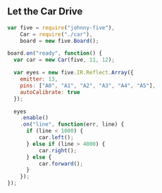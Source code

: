 ##  Let the Car Drive

<style>
.reveal pre code {
    max-height: 600px;
}
</style>

```js
var five = require("johnny-five"),
    Car = require("./car"),
    board = new five.Board(); 

board.on("ready", function() {
  var car = new Car(five, 11, 12);

  var eyes = new five.IR.Reflect.Array({
    emitter: 13,
    pins: ["A0", "A1", "A2", "A3", "A4", "A5"],
    autoCalibrate: true
  });

  eyes
    .enable()
    .on("line", function(err, line) {
      if (line < 1000) {
          car.left();
      } else if (line > 4000) {
          car.right();
      } else {
          car.forward();
      }
    });
});
```